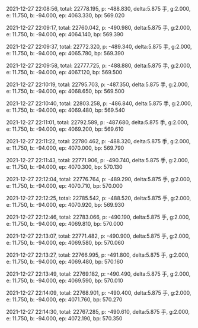 2021-12-27 22:08:56, total: 22778.195, p: -488.830, delta:5.875 手, g:2.000, e: 11.750, b: -94.000, ep: 4063.330, bp: 569.020

2021-12-27 22:09:17, total: 22760.042, p: -490.980, delta:5.875 手, g:2.000, e: 11.750, b: -94.000, ep: 4064.140, bp: 569.390

2021-12-27 22:09:37, total: 22772.320, p: -489.340, delta:5.875 手, g:2.000, e: 11.750, b: -94.000, ep: 4065.780, bp: 569.390

2021-12-27 22:09:58, total: 22777.725, p: -488.880, delta:5.875 手, g:2.000, e: 11.750, b: -94.000, ep: 4067.120, bp: 569.500

2021-12-27 22:10:19, total: 22795.703, p: -487.350, delta:5.875 手, g:2.000, e: 11.750, b: -94.000, ep: 4068.650, bp: 569.500

2021-12-27 22:10:40, total: 22803.258, p: -486.840, delta:5.875 手, g:2.000, e: 11.750, b: -94.000, ep: 4069.480, bp: 569.540

2021-12-27 22:11:01, total: 22792.589, p: -487.680, delta:5.875 手, g:2.000, e: 11.750, b: -94.000, ep: 4069.200, bp: 569.610

2021-12-27 22:11:22, total: 22780.462, p: -488.320, delta:5.875 手, g:2.000, e: 11.750, b: -94.000, ep: 4070.000, bp: 569.790

2021-12-27 22:11:43, total: 22771.906, p: -490.740, delta:5.875 手, g:2.000, e: 11.750, b: -94.000, ep: 4070.300, bp: 570.130

2021-12-27 22:12:04, total: 22776.764, p: -489.290, delta:5.875 手, g:2.000, e: 11.750, b: -94.000, ep: 4070.710, bp: 570.000

2021-12-27 22:12:25, total: 22785.542, p: -488.520, delta:5.875 手, g:2.000, e: 11.750, b: -94.000, ep: 4070.920, bp: 569.930

2021-12-27 22:12:46, total: 22783.066, p: -490.190, delta:5.875 手, g:2.000, e: 11.750, b: -94.000, ep: 4069.810, bp: 570.000

2021-12-27 22:13:07, total: 22771.482, p: -490.900, delta:5.875 手, g:2.000, e: 11.750, b: -94.000, ep: 4069.580, bp: 570.060

2021-12-27 22:13:27, total: 22766.995, p: -491.800, delta:5.875 手, g:2.000, e: 11.750, b: -94.000, ep: 4069.480, bp: 570.160

2021-12-27 22:13:49, total: 22769.182, p: -490.490, delta:5.875 手, g:2.000, e: 11.750, b: -94.000, ep: 4069.590, bp: 570.010

2021-12-27 22:14:09, total: 22768.901, p: -490.400, delta:5.875 手, g:2.000, e: 11.750, b: -94.000, ep: 4071.760, bp: 570.270

2021-12-27 22:14:30, total: 22767.285, p: -490.610, delta:5.875 手, g:2.000, e: 11.750, b: -94.000, ep: 4072.190, bp: 570.350